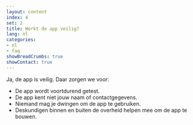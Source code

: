 ```yaml
---
layout: content
index: 4
set: 2
title: Werkt de app veilig?
lang: nl
categories:
- nl
- faq
showBreadCrumbs: true
showContact: true
---
```


Ja, de app is veilig. Daar zorgen we voor:
- De app wordt voortdurend getest.
- De app kent niet jouw naam of contactgegevens.
- Niemand mag je dwingen om de app te gebruiken.
- Deskundigen binnen en buiten de overheid helpen mee om de app te bouwen.
